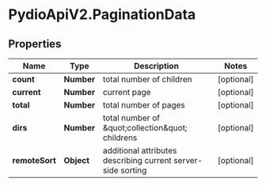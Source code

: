 # PydioApiV2.PaginationData

## Properties
Name | Type | Description | Notes
------------ | ------------- | ------------- | -------------
**count** | **Number** | total number of children | [optional] 
**current** | **Number** | current page | [optional] 
**total** | **Number** | total number of pages | [optional] 
**dirs** | **Number** | total number of \&quot;collection\&quot; childrens | [optional] 
**remoteSort** | **Object** | additional attributes describing current server-side sorting | [optional] 


